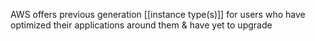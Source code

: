 AWS offers previous generation [[instance type(s)]] for users who have optimized their applications around them & have yet to upgrade